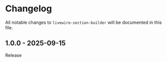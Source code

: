 # Changelog

All notable changes to `livewire-section-builder` will be documented in this file.

## 1.0.0 - 2025-09-15

Release
